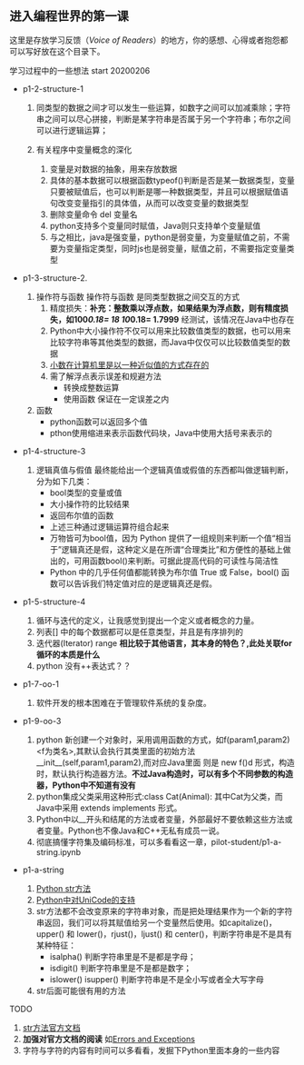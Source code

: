 ## 进入编程世界的第一课

这里是存放学习反馈（*Voice of Readers*）的地方，你的感想、心得或者抱怨都可以写好放在这个目录下。

学习过程中的一些想法 start 20200206

* p1-2-structure-1
    1. 同类型的数据之间才可以发生一些运算，如数字之间可以加减乘除；字符串之间可以尽心拼接，判断是某字符串是否属于另一个字符串；布尔之间可以进行逻辑运算；

    2. 有关程序中变量概念的深化
        1. 变量是对数据的抽象，用来存放数据
        2. 具体的基本数据可以根据函数typeof()判断是否是某一数据类型，变量只要被赋值后，也可以判断是哪一种数据类型，并且可以根据赋值语句改变变量指引的具体值，从而可以改变变量的数据类型
        3. 删除变量命令 del 变量名
        4. python支持多个变量同时赋值，Java则只支持单个变量赋值
        5. 与之相比，java是强变量，python是弱变量，为变量赋值之前，不需要为变量指定类型，同时js也是弱变量，赋值之前，不需要指定变量类型

* p1-3-structure-2.
    1. 操作符与函数 操作符与函数 是同类型数据之间交互的方式
        1. 精度损失：**补充：整数乘以浮点数，如果结果为浮点数，则有精度损失，如100*0.18= 18 10*0.18= 1.7999** 经测试，该情况在Java中也存在
        2. Python中大小操作符不仅可以用来比较数值类型的数据，也可以用来比较字符串等其他类型的数据，而Java中仅仅可以比较数值类型的数据
        3. [小数在计算机里是以一种近似值的方式存在的](https://www.taowong.com/blog/2018/07/10/principle-of-computer-float-num.html)
        4. 需了解浮点表示误差和规避方法
            * 转换成整数运算
            * 使用函数 保证在一定误差之内
    2. 函数
        * python函数可以返回多个值
        * pthon使用缩进来表示函数代码块，Java中使用大括号来表示的   

* p1-4-structure-3
    1. 逻辑真值与假值 最终能给出一个逻辑真值或假值的东西都叫做逻辑判断，分为如下几类：
        * bool类型的变量或值
        * 大小操作符的比较结果
        * 返回布尔值的函数
        * 上述三种通过逻辑运算符组合起来
        * 万物皆可为bool值，因为 Python 提供了一组规则来判断一个值“相当于”逻辑真还是假，这种定义是在所谓“合理类比”和方便性的基础上做出的，可用函数bool()来判断。可据此提高代码的可读性与简洁性
        * Python 中的几乎任何值都能转换为布尔值 True 或 False，bool() 函数可以告诉我们特定值对应的是逻辑真还是假。

* p1-5-structure-4
    1. 循环与迭代的定义，让我感觉到提出一个定义或者概念的力量。
    2. 列表[]   中的每个数据都可以是任意类型，并且是有序排列的
    3. 迭代器(Iterator) range  **相比较于其他语言，其本身的特色？,此处关联for循环的本质是什么** 
    4. python 没有++表达式？？
* p1-7-oo-1
    1. 软件开发的根本困难在于管理软件系统的复杂度。

* p1-9-oo-3
    1. python 新创建一个对象时，采用调用函数的方式，如f(param1,param2)<f为类名>,其默认会执行其类里面的初始方法__init__(self,param1,param2),而对应Java里面 则是 new f()d 形式，构造时，默认执行构造器方法。**不过Java构造时，可以有多个不同参数的构造器，Python中不知道有没有**
    2. python集成父类采用这种形式:class Cat(Animal): 其中Cat为父类，而Java中采用 extends implements 形式。
    3. Python中以__开头和结尾的方法或者变量，外部最好不要依赖这些方法或者变量。Python也不像Java和C++无私有成员一说。
    4. 彻底搞懂字符集及编码标准，可以多看看这一章，pilot-student/p1-a-string.ipynb
* p1-a-string
    1. [Python str方法](https://docs.python.org/3/library/stdtypes.html#string-methods)
    2. [Python中对UniCode的支持](https://docs.python.org/3/howto/unicode.html) 
    3. str方法都不会改变原来的字符串对象，而是把处理结果作为一个新的字符串返回，我们可以将其赋值给另一个变量然后使用。如capitalize()，upper() 和 lower()，rjust()，ljust() 和 center()，判断字符串是不是具有某种特征：
        * isalpha() 判断字符串里是不是都是字母；
        * isdigit() 判断字符串里是不是都是数字；
        * islower() isupper() 判断字符串是不是全小写或者全大写字母
    4. str后面可能很有用的方法




TODO
1. [str方法官方文档](https://docs.python.org/3.5/library/stdtypes.html#string-methods)
2. **加强对官方文档的阅读** 如[Errors and Exceptions](https://docs.python.org/3/tutorial/errors.html)   
3. 字符与字符的内容有时间可以多看看，发掘下Python里面本身的一些内容
